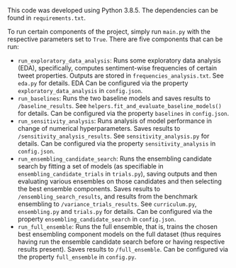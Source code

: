 This code was developed using Python 3.8.5. The dependencies can be found in `requirements.txt`.

To run certain components of the project, simply run `main.py` with the respective parameters set to `True`. There are five components that can be run:
- `run_exploratory_data_analysis`: Runs some exploratory data analysis (EDA), specifically, computes sentiment-wise frequencies of certain tweet properties. Outputs are stored in `frequencies_analysis.txt`. See `eda.py` for details. EDA Can be configured via the property `exploratory_data_analysis` in `config.json`. 
- `run_baselines`: Runs the two baseline models and saves results to `/baseline_results`. See `helpers.fit_and_evaluate_baseline_models()` for details. Can be configured via the property `baselines` in `config.json`.
- `run_sensitivity_analysis`: Runs analysis of model performance in change of numerical hyperparameters. Saves results to `/sensitivity_analysis_results`. See `sensitivity_analysis.py` for details. Can be configured via the property `sensitivity_analysis` in `config.json`.
- `run_ensembling_candidate_search`: Runs the ensembling candidate search by fitting a set of models (as specifiable in `ensembling_candidate_trials` in `trials.py`), saving outputs and then evaluating various ensembles on those candidates and then selecting the best ensemble components. Saves results to `/ensembling_search_results`, and results from the benchmark ensembling to `/variance_trials_results`. See `curriculum.py`, `ensembling.py` and `trials.py` for details. Can be configured via the property `ensembling_candidate_search` in `config.json`.   
- `run_full_ensemble`: Runs the full ensemble, that is, trains the chosen best ensembling component models on the full dataset (thus requires having run the ensemble candidate search before or having respective results present). Saves results to `/full_ensemble`. Can be configured via the property `full_ensemble` in `config.py`.